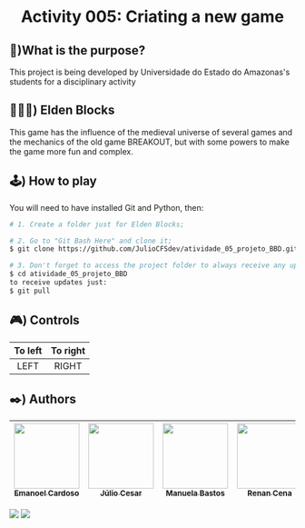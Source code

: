 <h1 align= "center"> Activity 005: Criating a new game </h1>


## 🤔)What is the purpose?
This project is being developed by Universidade do Estado do Amazonas's students for a disciplinary activity

## 🧙🏽‍♂️) Elden Blocks
This game has the influence of the medieval universe of several games and the mechanics of the old game BREAKOUT, but with some powers to make the game more fun and complex.



## 🕹️) How to play
You will need to have installed Git and Python, then:
``` bash
# 1. Create a folder just for Elden Blocks;

# 2. Go to "Git Bash Here" and clone it;
$ git clone https://github.com/JulioCFSdev/atividade_05_projeto_BBD.git

# 3. Don't forget to access the project folder to always receive any updates;
$ cd atividade_05_projeto_BBD
to receive updates just:
$ git pull

```

## 🎮) Controls
|To left| To right|
| :---: | :---: |
|LEFT| RIGHT |

## ✒️) Authors
| [<img src="https://avatars.githubusercontent.com/u/65429505?v=4" width=115><br><sub>Emanoel Cardoso</sub>](https://github.com/olucascruz) |  [<img src="https://avatars.githubusercontent.com/u/90019843?v=4" width=115><br><sub>Júlio Cesar</sub>](https://github.com/manupbastos) | [<img src="https://avatars.githubusercontent.com/u/93674466?v=4" width=115><br><sub>Manuela Bastos</sub>](https://github.com/manupbastos) |  [<img src="https://avatars.githubusercontent.com/u/83942308?v=4" width=115><br><sub>Renan Cena</sub>](https://github.com/manupbastos) |  [<img src="https://avatars.githubusercontent.com/u/99101953?v=4" width=115><br><sub>Tiago Farias</sub>](https://github.com/manupbastos) | 
| :---: | :---: | :---: | :---:| :---:|

<img src="https://img.shields.io/github/license/olucascruz/BREAKOUT-LPC?label=license&message=&color=informational&style=for-the-badge&logo=ghost"/> <img src= "https://img.shields.io/badge/Python-14354C?style=for-the-badge&logo=python&logoColor=white"/>
